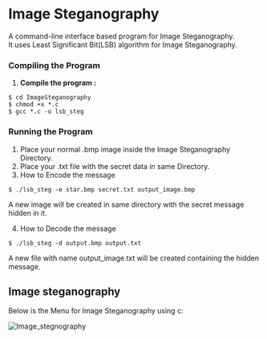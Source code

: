 Image Steganography
===================

A command-line interface based program for Image Steganography.<br>
It uses Least Significant Bit(LSB) algorithm for Image Steganography.

### Compiling the Program

1. <b>Compile the program : </b>
  ```
  $ cd ImageSteganography
  $ chmod +x *.c
  $ gcc *.c -o lsb_steg
  ```

### Running the Program

1. Place your normal .bmp image inside the Image Steganography Directory.
2. Place your .txt file with the secret data in same Directory.
3. How to Encode the message

  ```
  $ ./lsb_steg -e star.bmp secret.txt output_image.bmp
  ```
  A new image will be created in same directory with the secret message hidden in it.

4. How to Decode the message

  ```
  $ ./lsb_steg -d output.bmp output.txt
  ```
  A new file with name output_image.txt will be created containing the hidden message.
  ## Image steganography
Below is the Menu for Image Steganography using c:

![Image_stegnography](images/car-black-box-diagram.png)


